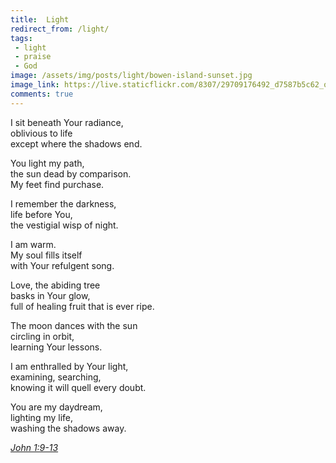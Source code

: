 ```yaml
---
title:  Light
redirect_from: /light/
tags:
 - light
 - praise
 - God
image: /assets/img/posts/light/bowen-island-sunset.jpg
image_link: https://live.staticflickr.com/8307/29709176492_d7587b5c62_o.jpg
comments: true
---
```


I sit beneath Your radiance, <br />
oblivious to life <br />
except where the shadows end.<br />

You light my path, <br />
the sun dead by comparison. <br />
My feet find purchase.<br />

I remember the darkness, <br />
life before You, <br />
the vestigial wisp of night.<br />

I am warm. <br />
My soul fills itself <br />
with Your refulgent song.<br />

Love, the abiding tree <br />
basks in Your glow, <br />
full of healing fruit that is ever ripe.<br />

The moon dances with the sun <br />
circling in orbit, <br />
learning Your lessons.<br />

I am enthralled by Your light, <br />
examining, searching, <br />
knowing it will quell every doubt.<br />

You are my daydream, <br />
lighting my life, <br />
washing the shadows away.

[*John 1:9-13*](https://www.biblegateway.com/passage/?search=John+1%3A9-13)
